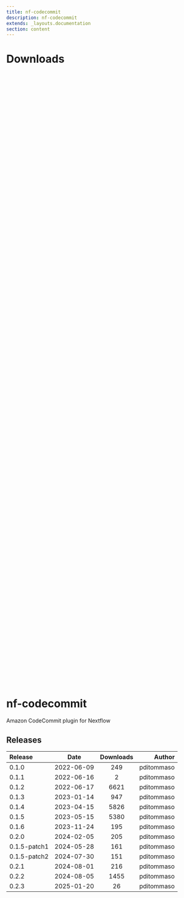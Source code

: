 ```yaml
---
title: nf-codecommit
description: nf-codecommit
extends: _layouts.documentation
section: content
---
```


# Downloads

<div style="position: relative; height:40vh; width:80vw">
    <canvas id="releases"></canvas>
</div>
<script type="module" src="/docs/nf-codecommit/nf-codecommit.js"></script>

# nf-codecommit
Amazon CodeCommit plugin for Nextflow


## Releases

| Release                               |                       Date                       |                   Downloads                    |                           Author |
| :------------ |:------------------------------------------------:|:----------------------------------------------:|---------------------------------:|
 |  0.1.0                                               | 2022-06-09                                          | 249                                                | pditommaso                                         |
 |  0.1.1                                               | 2022-06-16                                          | 2                                                  | pditommaso                                         |
 |  0.1.2                                               | 2022-06-17                                          | 6621                                               | pditommaso                                         |
 |  0.1.3                                               | 2023-01-14                                          | 947                                                | pditommaso                                         |
 |  0.1.4                                               | 2023-04-15                                          | 5826                                               | pditommaso                                         |
 |  0.1.5                                               | 2023-05-15                                          | 5380                                               | pditommaso                                         |
 |  0.1.6                                               | 2023-11-24                                          | 195                                                | pditommaso                                         |
 |  0.2.0                                               | 2024-02-05                                          | 205                                                | pditommaso                                         |
 |  0.1.5-patch1                                        | 2024-05-28                                          | 161                                                | pditommaso                                         |
 |  0.1.5-patch2                                        | 2024-07-30                                          | 151                                                | pditommaso                                         |
 |  0.2.1                                               | 2024-08-01                                          | 216                                                | pditommaso                                         |
 |  0.2.2                                               | 2024-08-05                                          | 1455                                               | pditommaso                                         |
 |  0.2.3                                               | 2025-01-20                                          | 26                                                 | pditommaso                                         |
